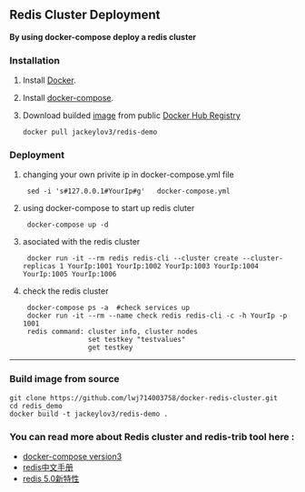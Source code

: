 ## Redis Cluster Deployment

**By using docker-compose deploy a redis cluster** 

### Installation

1. Install [Docker](https://docs.docker.com/installation/#installation).

2. Install [docker-compose](https://docs.docker.com/compose/install/).

3. Download builded [image](https://hub.docker.com/r/jackeylov3/redis-demo) from public [Docker Hub Registry](https://registry.hub.docker.com/)
  
       docker pull jackeylov3/redis-demo

### Deployment

1. changing your own privite ip in docker-compose.yml file

        sed -i 's#127.0.0.1#YourIp#g'   docker-compose.yml

2. using docker-compose to start up redis cluter 

        docker-compose up -d 
   
3. asociated with the redis cluster 

        docker run -it --rm redis redis-cli --cluster create --cluster-replicas 1 YourIp:1001 YourIp:1002 YourIp:1003 YourIp:1004 YourIp:1005 YourIp:1006
   
4. check the redis cluster

        docker-compose ps -a  #check services up 
        docker run -it --rm --name check redis redis-cli -c -h YourIp -p 1001 
        redis command: cluster info, cluster nodes
                       set testkey "testvalues"
                       get testkey
-----------------------------------------------------------------------------------------------------------------------------------

###  Build image from source

```
git clone https://github.com/lwj714003758/docker-redis-cluster.git
cd redis_demo 
docker build -t jackeylov3/redis-demo . 
```

### You can read more about Redis cluster and redis-trib tool here :

- [docker-compose version3](https://docs.docker.com/compose/compose-file/)
- [redis中文手册](http://redisdoc.com/string/set.html)
- [redis 5.0新特性](https://juejin.im/post/5cc6a1a9e51d456e4a411ee2) 